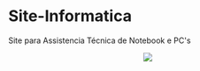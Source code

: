 # Site-Informatica
 Site para Assistencia Técnica de Notebook e PC's

<div align="center">
<img src="https://user-images.githubusercontent.com/93283509/211206661-f9b76599-4cd5-43a0-b468-01720435ccf3.png" >
</div>

